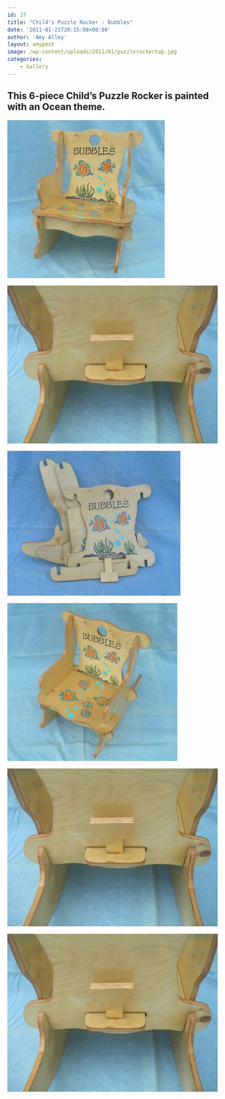 ```yaml
---
id: 27
title: "Child's Puzzle Rocker : Bubbles"
date: '2011-01-21T20:15:08+00:00'
author: 'Amy Alley'
layout: amypost
image: /wp-content/uploads/2011/01/puzzlerockertop.jpg
categories:
    - Gallery
---
```


## This 6-piece Child’s Puzzle Rocker is painted with an Ocean theme.
<div class="gallery amys flexed" markdown=1>

![Child’s Puzzle Rocker – Front View](/wp-content/uploads/2011/01/puzzlerockerfront.jpg "Child’s Puzzle Rocker – Front View")

![Child’s Puzzle Rocker – Back View](/wp-content/uploads/2011/01/puzzlerockerback.jpg "Child’s Puzzle Rocker – Back View")

![Child’s Puzzle Rocker – Pieces View](/wp-content/uploads/2011/01/puzzlerockerpieces.jpg "Child’s Puzzle Rocker – Pieces View")

![Child’s Puzzle Rocker – Top View](/wp-content/uploads/2011/01/puzzlerockertop.jpg "Child’s Puzzle Rocker – Top View")

![Child’s Puzzle Rocker – Front View](/wp-content/uploads/2011/01/puzzlerockerback.jpg "Child’s Puzzle Rocker – Front View")

![Child’s Puzzle Rocker – Front View](/wp-content/uploads/2011/01/puzzlerockerback.jpg "Child’s Puzzle Rocker – Front View")


</div>
